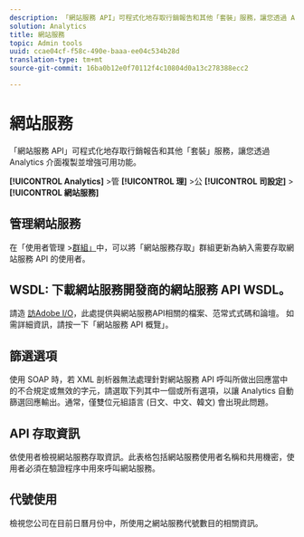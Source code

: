 ```yaml
---
description: 「網站服務 API」可程式化地存取行銷報告和其他「套裝」服務，讓您透過 Analytics 介面複製並增強可用功能。
solution: Analytics
title: 網站服務
topic: Admin tools
uuid: ccae04cf-f58c-490e-baaa-ee04c534b28d
translation-type: tm+mt
source-git-commit: 16ba0b12e0f70112f4c10804d0a13c278388ecc2

---
```



# 網站服務

「網站服務 API」可程式化地存取行銷報告和其他「套裝」服務，讓您透過 Analytics 介面複製並增強可用功能。

**[!UICONTROL Analytics]** &gt;管 **[!UICONTROL 理]** &gt;公 **[!UICONTROL 司設定]** &gt; **[!UICONTROL 網站服務]**

## 管理網站服務

在「使用者管理 &gt;[群組」](/help/admin/user-management2/c-user-groups/groups.md)中，可以將「網站服務存取」群組更新為納入需要存取網站服務 API 的使用者。

## WSDL: 下載網站服務開發商的網站服務 API WSDL。

請造 [訪Adobe I/O](https://www.adobe.io/apis/experiencecloud/analytics.html)，此處提供與網站服務API相關的檔案、范常式式碼和論壇。 如需詳細資訊，請按一下「網站服務 API 概覽」。

## 篩選選項

使用 SOAP 時，若 XML 剖析器無法處理針對網站服務 API 呼叫所做出回應當中的不合規定或無效的字元，請選取下列其中一個或所有選項，以讓 Analytics 自動篩選回應輸出。通常，僅雙位元組語言 (日文、中文、韓文) 會出現此問題。

## API 存取資訊

依使用者檢視網站服務存取資訊。此表格包括網站服務使用者名稱和共用機密，使用者必須在驗證程序中用來呼叫網站服務。

## 代號使用

檢視您公司在目前日曆月份中，所使用之網站服務代號數目的相關資訊。
